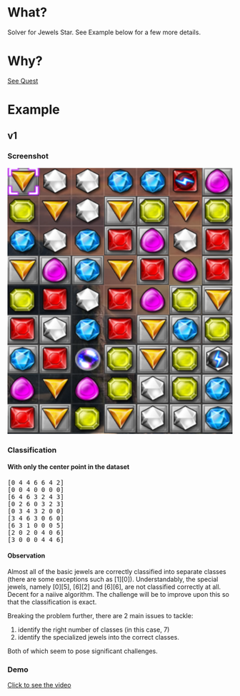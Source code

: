 # What? #
Solver for Jewels Star. See Example below for a few more details. 

# Why? #
[See Quest](https://gist.github.com/vbhavsar/a080073aa427b53c2e73)


# Example #

## v1 ##
### Screenshot ####
![Sample data](https://raw.githubusercontent.com/vbhavsar/JewelsStarSolver/master/resources/samples/jewel.png)

### Classification ###
#### With only the center point in the dataset ####
<pre>
[0 4 4 6 6 4 2]
[0 0 4 0 0 0 0]
[6 4 6 3 2 4 3]
[0 2 6 0 3 2 3]
[0 3 4 3 2 0 0]
[3 4 6 3 0 6 0]
[6 3 1 0 0 0 5]
[2 0 2 0 4 0 6]
[3 0 0 0 4 4 6]
</pre>

#### Observation ####
Almost all of the basic jewels are correctly classified into separate classes (there are some exceptions such as [1][0]). Understandably, the special jewels, namely [0][5], [6][2] and [6][6], are not classified correctly at all. Decent for a naiive algorithm. The challenge will be to improve upon this so that the classification is exact.

Breaking the problem further, there are 2 main issues to tackle:
1. identify the right number of classes (in this case, 7) 
2. identify the specialized jewels into the correct classes. 

Both of which seem to pose significant challenges.

### Demo ###
[Click to see the video](http://youtu.be/89ODh3fhpTY)

